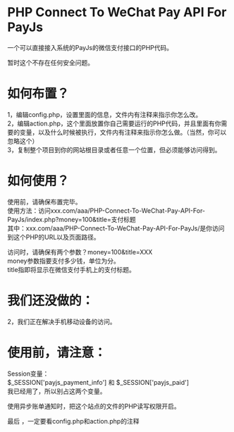 # PHP Connect To WeChat Pay API For PayJs
一个可以直接接入系统的PayJs的微信支付接口的PHP代码。<br>

暂时这个不存在任何安全问题。
# 如何布置？
1，编辑config.php，设置里面的信息，文件内有注释来指示你怎么改。<br>
2，编辑action.php，这个里面放置你自己需要运行的PHP代码，并且里面有你需要的变量，以及什么时候被执行，文件内有注释来指示你怎么做。（当然，你可以忽略这个）<br>
3，复制整个项目到你的网站根目录或者任意一个位置，但必须能够访问得到。<br>
# 如何使用？
使用前，请确保布置完毕。<br>
使用方法：访问xxx.com/aaa/PHP-Connect-To-WeChat-Pay-API-For-PayJs/index.php?money=100&title=支付标题<br>
其中：xxx.com/aaa/PHP-Connect-To-WeChat-Pay-API-For-PayJs/是你访问到这个PHP的URL以及页面路径。<br>

访问时，请确保有两个参数？money=100&title=XXX<br>
money参数指要支付多少钱，单位为分。<br>
title指即将显示在微信支付手机上的支付标题。<br>

# 我们还没做的：
2，我们正在解决手机移动设备的访问。<br>

# 使用前，请注意：
Session变量：<br>
$_SESSION['payjs_payment_info'] 
和
$_SESSION['payjs_paid'] <br>
我已经用了，所以别占这两个变量。<br>

使用异步账单通知时，把这个站点的文件的PHP读写权限开启。<br>

最后 ，一定要看config.php和action.php的注释
